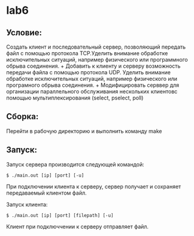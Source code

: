 lab6
=======

Условие:
-------
Создать клиент и последовательный сервер, позволяющий передать файл с помощью протокола ТСР.Уделить внимание обработке исключительных ситуаций, например физического или программного обрыва соединения.
+
Добавить к клиенту и серверу возможность передачи файла с помощью протокола UDP. Уделить внимание обработке исключительных ситуаций, например физического или програмного обрыва соединения.
+
Модифицировать серввер для организации параллельного обслуживания нескольких клиентовс помощью мультиплексирования (select, pselect, poll)

Сборка:
-------
Перейти в рабочую директорию и выполнить команду make

Запуск:
-------
Запуск сервера производится следующей командой:

	$ ./main.out [ip] [port] [-u]

При подключении клиента к серверу, сервер получает и сохраняет передаваемый клиентом файл.

Запуск клиента:

    $ ./main.out [ip] [port] [filepath] [-u]


Клиент при подключчении к серверу отправляет файл.
